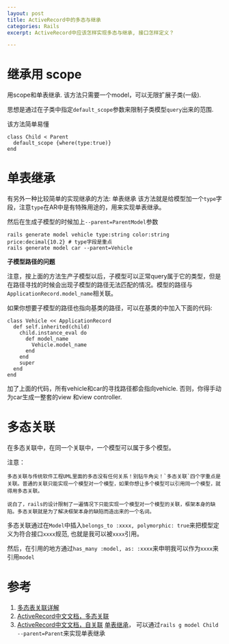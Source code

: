 ```yaml
---
layout: post
title: ActiveRecord中的多态与继承
categories: Rails
excerpt: ActiveRecord中应该怎样实现多态与继承, 接口怎样定义？

---
```


# 继承用 scope
用scope和单表继承. 该方法只需要一个model，可以无限扩展子类(一级).

思想是通过在子类中指定`default_scope`参数来限制子类模型`query`出来的范围.

该方法简单易懂

~~~
class Child < Parent
  default_scope {where(type:true)}
end
~~~

# 单表继承
有另外一种比较简单的实现继承的方法: 单表继承
该方法就是给模型加一个`type`字段，注意`type`在AR中是有特殊用途的，用来实现单表继承。

然后在生成子模型的时候加上`--parent=ParentModel`参数

~~~
rails generate model vehicle type:string color:string price:decimal{10.2} # type字段是重点
rails generate model car --parent=Vehicle
~~~

**子模型路径的问题**

注意，按上面的方法生产子模型以后，子模型可以正常query属于它的类型，但是在路径寻找的时候会出现子模型的路径无法匹配的情况。模型的路径与`ApplicationRecord.model_name`相关联。

如果你想要子模型的路径也指向基类的路径，可以在基类的中加入下面的代码:
~~~
class Vehicle << ApplicationRecord
  def self.inherited(child)
    child.instance_eval do
      def model_name
        Vehicle.model_name
      end
    end
    super
  end
end
~~~

加了上面的代码，所有vehicle和car的寻找路径都会指向vehicle.
否则，你得手动为car生成一整套的view 和view controller.

# 多态关联
在多态关联中，在同一个关联中，一个模型可以属于多个模型。

注意：
~~~
多态关联与传统软件工程UML里面的多态没有任何关系！别钻牛角尖！`多态关联`四个字重点是关联。普通的关联只能实现一个模型对一个模型，如果你想让多个模型可以引用同一个模型，就得用多态关联。

说白了，rails的设计限制了一遍情况下只能实现一个模型对一个模型的关联，框架本身的缺陷。多态关联就是为了解决框架本身的缺陷而造出来的一个名词。
~~~

多态关联通过在`Model`中插入`belongs_to :xxxx, polymorphic: true`来把模型定义为符合接口`xxxx`规范, 也就是我可以被`xxxx`引用。

然后，在引用的地方通过`has_many :model, as: :xxxx`来申明我可以作为`xxxx`来引用`model`


# 参考
1. [多态表关联详解](http://tailang.github.io/2013/10/22/rails%E4%B8%AD%E7%9A%84%E5%A4%9A%E6%80%81%E8%A1%A8%E5%85%B3%E8%81%94/)
1. [ActiveRecord中文文档，多态关联](https://ruby-china.github.io/rails-guides/association_basics.html#polymorphic-associations)
1. [ActiveRecord中文文档，自关联](https://ruby-china.github.io/rails-guides/association_basics.html#self-joins)
[单表继承](https://ruby-china.github.io/rails-guides/association_basics.html#single-table-inheritance)， 可以通过`rails g model Child --parent=Parent`来实现单表继承
